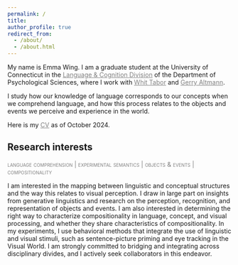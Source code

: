 ```yaml
---
permalink: /
title:
author_profile: true
redirect_from: 
  - /about/
  - /about.html
---
```



My name is Emma Wing. I am a graduate student at the University of Connecticut in the <a href="https://psychology.uconn.edu/phd/language-and-cognition/" style="color: gray; text-decoration: underline;" target="_blank">Language & Cognition Division</a> of the Department of Psychological Sciences, where I work with <a href="https://psychology.uconn.edu/person/whitney-tabor/" style="color: gray; text-decoration: underline;" target="_blank">Whit Tabor</a> and <a href="https://psychology.uconn.edu/person/gerry-altmann/" style="color: gray; text-decoration: underline;" target="_blank">Gerry Altmann</a>.

I study how our knowledge of language corresponds to our concepts when we comprehend language, and how this process relates to the objects and events we perceive and experience in the world. 

Here is my <a href="/files/wing_cv2024.pdf" style="color: gray; text-decoration: underline;" target="_blank">CV</a> as of October 2024.

Research interests
------
<span style="font-variant: small-caps; color: gray;">language comprehension | experimental semantics | objects & events | compositionality</span>

I am interested in the mapping between linguistic and conceptual structures and the way this relates to visual perception. I draw in large part on insights from generative linguistics and research on the perception, recognition, and representation of objects and events. I am also interested in determining the right way to characterize compositionality in language, concept, and visual processing, and whether they share characteristics of compositionality. In my experiments, I use behavioral methods that integrate the use of linguistic and visual stimuli, such as sentence-picture priming and eye tracking in the Visual World. I am strongly committed to bridging and integrating across disciplinary divides, and I actively seek collaborators in this endeavor.


